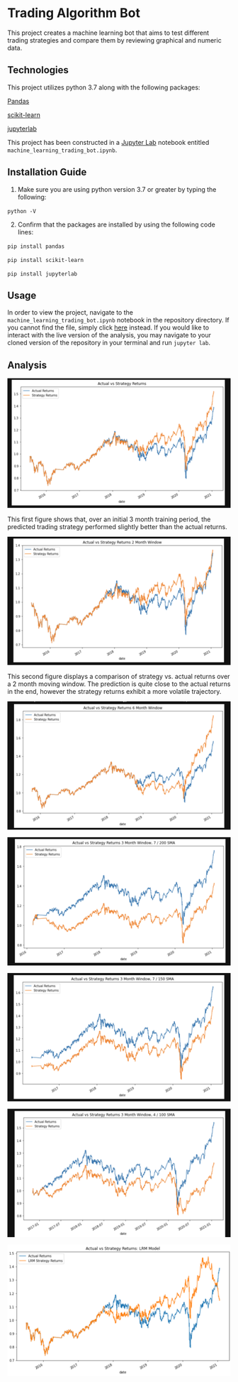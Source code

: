 # Trading Algorithm Bot

This project creates a machine learning bot that aims to test different trading strategies and compare them by reviewing graphical and numeric data.

## Technologies

This project utilizes python 3.7 along with the following packages:

[Pandas](https://pandas.pydata.org/) 

[scikit-learn](https://pypi.org/project/scikit-learn/)

[jupyterlab](https://jupyter.org/)

This project has been constructed in a [Jupyter Lab](https://jupyter.org/) notebook entitled `machine_learning_trading_bot.ipynb`.

## Installation Guide

1. Make sure you are using python version 3.7 or greater by typing the following:

`python -V`

2. Confirm that the packages are installed by using the following code lines:

`pip install pandas`

`pip install scikit-learn`

`pip install jupyterlab`

## Usage

In order to view the project, navigate to the `machine_learning_trading_bot.ipynb` notebook in the repository directory. If you cannot find the file, simply click [here](https://github.com/MaxAcheson/module_14_challenge/blob/main/Starter_Code/machine_learning_trading_bot.ipynb) instead. If you would like to interact with the live version of the analysis, you may navigate to your cloned version of the repository in your terminal and run `jupyter lab`.

## Analysis

![Image 1](https://github.com/MaxAcheson/module_14_challenge/blob/main/Images/image_7.png)

This first figure shows that, over an initial 3 month training period, the predicted trading strategy performed slightly better than the actual returns. 

![Image 2](https://github.com/MaxAcheson/module_14_challenge/blob/main/Images/image_6.png)

This second figure displays a comparison of strategy vs. actual returns over a 2 month moving window. The prediction is quite close to the actual returns in the end, however the strategy returns exhibit a more volatile trajectory. 

![Image 3](https://github.com/MaxAcheson/module_14_challenge/blob/main/Images/image_8.png)

![Image 4](https://github.com/MaxAcheson/module_14_challenge/blob/main/Images/image_4.png)

![Image 5](https://github.com/MaxAcheson/module_14_challenge/blob/main/Images/image_3.png)

![Image 6](https://github.com/MaxAcheson/module_14_challenge/blob/main/Images/image_9.png)

![Image 7](https://github.com/MaxAcheson/module_14_challenge/blob/main/Images/image_2.png)
